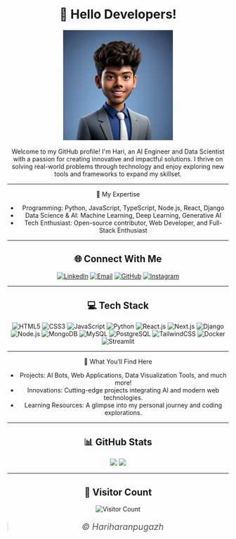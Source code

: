 <div align="center">

# 👋 Hello Developers!

<div align="center">
  <img src="Memoji.jpg" alt="Memoji" width="250" style=border-radius: "50%" />
</div>

Welcome to my GitHub profile! I'm Hari, an AI Engineer and Data Scientist with a passion for creating innovative and impactful solutions. I thrive on solving real-world problems through technology and enjoy exploring new tools and frameworks to expand my skillset.

---

🔧 My Expertise
- Programming: Python, JavaScript, TypeScript, Node.js, React, Django
- Data Science & AI: Machine Learning, Deep Learning, Generative AI
- Tech Enthusiast: Open-source contributor, Web Developer, and Full-Stack Enthusiast

---

## 🌐 Connect With Me
[![LinkedIn](https://img.shields.io/badge/LinkedIn-%230077B5.svg?logo=linkedin&logoColor=white)](https://linkedin.com/in/hariharan-z)
[![Email](https://img.shields.io/badge/Email-white?logo=Gmail&logoColor=black)](mailto:hariharanpugazh@gmail.com)
[![GitHub](https://img.shields.io/badge/GitHub-%2312100E.svg?logo=github&logoColor=white)](https://github.com/Hariharanpugazh)
[![Instagram](https://img.shields.io/badge/Instagram-%23E4405F.svg?logo=Instagram&logoColor=white)](https://instagram.com/harlee28)

---

## 💻 Tech Stack
![HTML5](https://img.shields.io/badge/HTML5-%23E34F26.svg?style=for-the-badge&logo=html5&logoColor=white)
![CSS3](https://img.shields.io/badge/CSS3-%231572B6.svg?style=for-the-badge&logo=css3&logoColor=white)
![JavaScript](https://img.shields.io/badge/JavaScript-%23F7DF1E.svg?style=for-the-badge&logo=javascript&logoColor=black)
![Python](https://img.shields.io/badge/Python-3670A0?style=for-the-badge&logo=python&logoColor=ffdd54)
![React.js](https://img.shields.io/badge/React-%2361DAFB.svg?style=for-the-badge&logo=react&logoColor=black)
![Next.js](https://img.shields.io/badge/Next.js-000000?style=for-the-badge&logo=nextdotjs&logoColor=white)
![Django](https://img.shields.io/badge/django-%23092E20.svg?style=for-the-badge&logo=django&logoColor=white)
![Node.js](https://img.shields.io/badge/Node.js-%23000.svg?style=for-the-badge&logo=nodedotjs&logoColor=white)
![MongoDB](https://img.shields.io/badge/MongoDB-%234ea94b.svg?style=for-the-badge&logo=mongodb&logoColor=white)
![MySQL](https://img.shields.io/badge/MySQL-4479A1.svg?style=for-the-badge&logo=mysql&logoColor=white)
![PostgreSQL](https://img.shields.io/badge/PostgreSQL-%23336791.svg?style=for-the-badge&logo=postgresql&logoColor=white)
![TailwindCSS](https://img.shields.io/badge/TailwindCSS-%2338B2AC.svg?style=for-the-badge&logo=tailwind-css&logoColor=white)
![Docker](https://img.shields.io/badge/Docker-%230db7ed.svg?style=for-the-badge&logo=docker&logoColor=white)
![Streamlit](https://img.shields.io/badge/Streamlit-%23FF4B4B.svg?style=for-the-badge&logo=streamlit&logoColor=white)

---

🌟 What You’ll Find Here
- Projects: AI Bots, Web Applications, Data Visualization Tools, and much more!
- Innovations: Cutting-edge projects integrating AI and modern web technologies.
- Learning Resources: A glimpse into my personal journey and coding explorations.
---

## 📊 GitHub Stats
<p align="center">
  <img src="https://github-readme-stats.vercel.app/api?username=Hariharanpugazh&theme=radical&hide_border=false&include_all_commits=false&count_private=false" width="45%" />
  <img src="https://github-readme-streak-stats.herokuapp.com/?user=Hariharanpugazh&theme=radical&hide_border=false" width="50%" />
</p>

---

## 🔢 Visitor Count
![Visitor Count](https://profile-counter.glitch.me/Hariharanpugazh/count.svg)



<blockquote style="font-style: italic; font-size: 1.4em; margin: 20px 0; color: #555;">
    © Hariharanpugazh
</blockquote>

</div>

